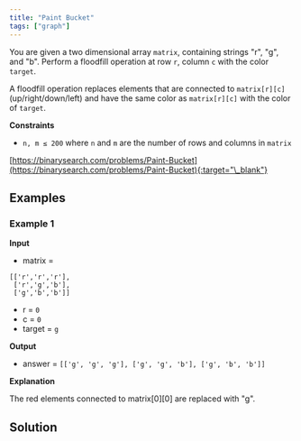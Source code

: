 ```yaml
---
title: "Paint Bucket"
tags: ["graph"]
---
```


You are given a two dimensional array `matrix`, containing strings "r", "g", and "b". Perform a floodfill operation at row `r`, column `c` with the color `target`.

A floodfill operation replaces elements that are connected to `matrix[r][c]` (up/right/down/left) and have the same color as `matrix[r][c]` with the color of `target`.

**Constraints**

- `n, m ≤ 200` where `n` and `m` are the number of rows and columns in `matrix`

[https://binarysearch.com/problems/Paint-Bucket](https://binarysearch.com/problems/Paint-Bucket){:target="\_blank"}

## Examples

### Example 1

**Input**

- matrix =

```
[['r','r','r'],
 ['r','g','b'],
 ['g','b','b']]
```

- r = `0`
- c = `0`
- target = `g`

**Output**

- answer = `[['g', 'g', 'g'], ['g', 'g', 'b'], ['g', 'b', 'b']]`

**Explanation**

The red elements connected to matrix[0][0] are replaced with "g".

## Solution

<script src="https://gist.github.com/yaeba/16da7be5123724fcf6eccc25581cef5a.js?file=Paint-Bucket.py"></script>
